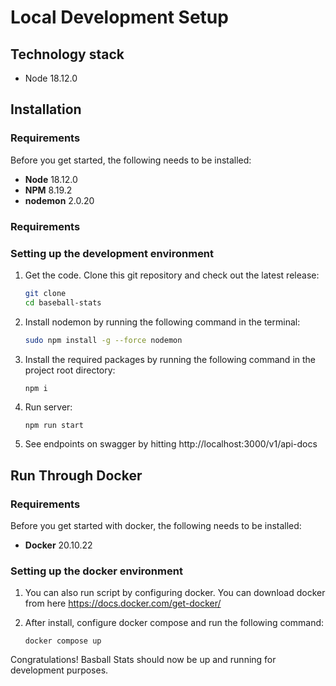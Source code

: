 # Local Development Setup

## Technology stack

- Node 18.12.0

## Installation

### Requirements

Before you get started, the following needs to be installed:
  * **Node** 18.12.0
  * **NPM** 8.19.2
  * **nodemon** 2.0.20

### Requirements

### Setting up the development environment

1.  Get the code. Clone this git repository and check out the latest release:

    ```bash
    git clone 
    cd baseball-stats
    ```

2.  Install nodemon by running the following command in the terminal:

    ```bash
    sudo npm install -g --force nodemon
    ```

3.  Install the required packages by running the following command in the project root directory:

    ```bash
    npm i
    ```

4.  Run server:

    ```
    npm run start
    ```

5.  See endpoints on swagger by hitting http://localhost:3000/v1/api-docs

## Run Through Docker
### Requirements

Before you get started with docker, the following needs to be installed:
  * **Docker** 20.10.22

### Setting up the docker environment

1.  You can also run script by configuring docker. You can download docker from here https://docs.docker.com/get-docker/

2.  After install, configure docker compose and run the following command:

    ```
    docker compose up
    ```

Congratulations! Basball Stats should now be up and running for development purposes.
